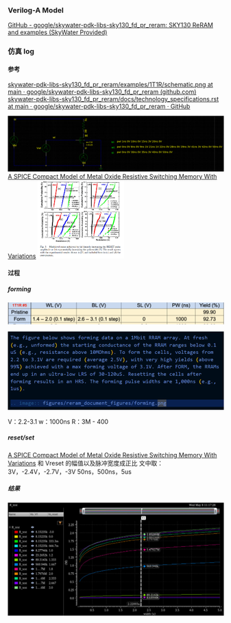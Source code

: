 ### Verilog-A Model
[GitHub - google/skywater-pdk-libs-sky130\_fd\_pr\_reram: SKY130 ReRAM and examples (SkyWater Provided)](https://github.com/google/skywater-pdk-libs-sky130_fd_pr_reram/tree/main)

### 仿真 log
#### 参考
[skywater-pdk-libs-sky130_fd_pr_reram/examples/1T1R/schematic.png at main · google/skywater-pdk-libs-sky130_fd_pr_reram (github.com)](https://github.com/google/skywater-pdk-libs-sky130_fd_pr_reram/blob/main/examples/1T1R/schematic.png)
[skywater-pdk-libs-sky130\_fd\_pr\_reram/docs/technology\_specifications.rst at main · google/skywater-pdk-libs-sky130\_fd\_pr\_reram · GitHub](https://github.com/google/skywater-pdk-libs-sky130_fd_pr_reram/blob/main/docs/technology_specifications.rst)

![](https://raw.githubusercontent.com/acdefg/cdn/main/obsidian/202405081203302.png)
[A SPICE Compact Model of Metal Oxide Resistive Switching Memory With Variations](https://ieeexplore.ieee.org/document/6296677)
![](https://raw.githubusercontent.com/acdefg/cdn/main/obsidian/202405081203873.png)

#### 过程
##### forming
![](https://raw.githubusercontent.com/acdefg/cdn/main/obsidian/202405081207027.png)

![](https://raw.githubusercontent.com/acdefg/cdn/main/obsidian/202405081206151.png)

V：2.2-3.1  w：1000ns
R：3M - 400

##### reset/set
[A SPICE Compact Model of Metal Oxide Resistive Switching Memory With Variations](https://ieeexplore.ieee.org/document/6296677)
和 Vreset 的幅值以及脉冲宽度成正比
文中取：3V，-2.4V，-2.7V，-3V
		   50ns，500ns，5us

##### 结果
![](https://raw.githubusercontent.com/acdefg/cdn/main/obsidian/202405081212940.png)
